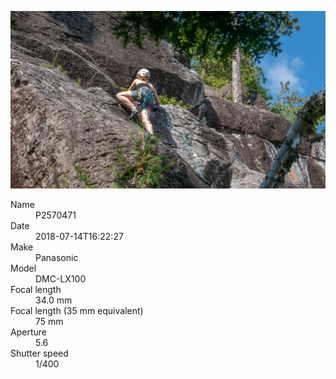 [![P2570471](/photos/hd/P2570471.jpg)](/photos/full/P2570471.jpg?raw=true)

<dl>
  <dt>Name</dt>
  <dd>P2570471</dd>
  <dt>Date</dt>
  <dd>2018-07-14T16:22:27</dd>
  <dt>Make</dt>
  <dd>Panasonic</dd>
  <dt>Model</dt>
  <dd>DMC-LX100</dd>
  <dt>Focal length</dt>
  <dd>34.0 mm</dd>
  <dt>Focal length (35 mm equivalent)</dt>
  <dd>75 mm</dd>
  <dt>Aperture</dt>
  <dd>5.6</dd>
  <dt>Shutter speed</dt>
  <dd>1/400</dd>
</dl>
